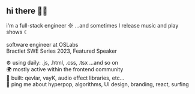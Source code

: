 
## hi there 🏄‍♂️ <br/>
i'm a full-stack engineer ☼ ...and sometimes I release music and play shows ☾ <br/><br/>
software engineer at OSLabs <br/>
Bractlet SWE Series 2023, Featured Speaker <br/>

⚙️ using daily: .js, .html, .css, .tsx ...and so on <br/>
🌍 mostly active within the frontend community <br/>
🔧 built: qevlar, vayK, audio effect libraries, etc… <br/>
💬 ping me about hyperpop, algorithms, UI design, branding, react, surfing <br/>
